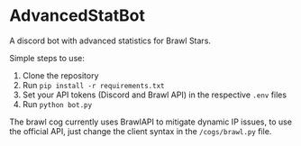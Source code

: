 # AdvancedStatBot
A discord bot with advanced statistics for Brawl Stars.

Simple steps to use:

1. Clone the repository
2. Run `pip install -r requirements.txt`
3. Set your API tokens (Discord and Brawl API) in the respective `.env` files
4. Run `python bot.py`

The brawl cog currently uses BrawlAPI to mitigate dynamic IP issues, to use the official API, just change the client syntax in the `/cogs/brawl.py` file.